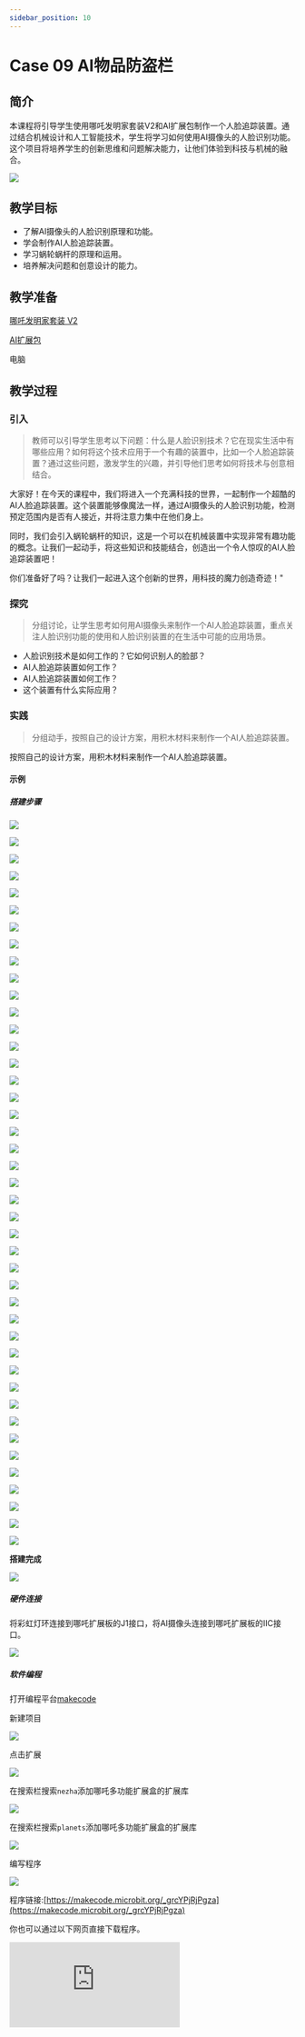 ```yaml
---
sidebar_position: 10
---
```


# Case 09 AI物品防盗栏


## 简介

本课程将引导学生使用哪吒发明家套装V2和AI扩展包制作一个人脸追踪装置。通过结合机械设计和人工智能技术，学生将学习如何使用AI摄像头的人脸识别功能。这个项目将培养学生的创新思维和问题解决能力，让他们体验到科技与机械的融合。

![](./images/ai-accessories-pack-case-01-01.png)

## 教学目标

- 了解AI摄像头的人脸识别原理和功能。
- 学会制作AI人脸追踪装置。
- 学习蜗轮蜗杆的原理和运用。
- 培养解决问题和创意设计的能力。

## 教学准备

[哪吒发明家套装 V2](https://www.elecfreaks.com/nezha-inventor-s-kit-v2-for-micro-bit.html)

[AI扩展包](https://www.elecfreaks.com/nezha-inventor-s-kit-v2-for-micro-bit.html)

电脑

## 教学过程

### 引入

>教师可以引导学生思考以下问题：什么是人脸识别技术？它在现实生活中有哪些应用？如何将这个技术应用于一个有趣的装置中，比如一个人脸追踪装置？通过这些问题，激发学生的兴趣，并引导他们思考如何将技术与创意相结合。

大家好！在今天的课程中，我们将进入一个充满科技的世界，一起制作一个超酷的AI人脸追踪装置。这个装置能够像魔法一样，通过AI摄像头的人脸识别功能，检测预定范围内是否有人接近，并将注意力集中在他们身上。

同时，我们会引入蜗轮蜗杆的知识，这是一个可以在机械装置中实现非常有趣功能的概念。让我们一起动手，将这些知识和技能结合，创造出一个令人惊叹的AI人脸追踪装置吧！

你们准备好了吗？让我们一起进入这个创新的世界，用科技的魔力创造奇迹！"

### 探究

>分组讨论，让学生思考如何用AI摄像头来制作一个AI人脸追踪装置，重点关注人脸识别功能的使用和人脸识别装置的在生活中可能的应用场景。

- 人脸识别技术是如何工作的？它如何识别人的脸部？
- AI人脸追踪装置如何工作？
- AI人脸追踪装置如何工作？
- 这个装置有什么实际应用？

### 实践

>分组动手，按照自己的设计方案，用积木材料来制作一个AI人脸追踪装置。

按照自己的设计方案，用积木材料来制作一个AI人脸追踪装置。

#### 示例

##### 搭建步骤

![](./images/ai-accessories-pack-step-09-01.png)

![](./images/ai-accessories-pack-step-09-02.png)

![](./images/ai-accessories-pack-step-09-03.png)

![](./images/ai-accessories-pack-step-09-04.png)

![](./images/ai-accessories-pack-step-09-05.png)

![](./images/ai-accessories-pack-step-09-06.png)

![](./images/ai-accessories-pack-step-09-07.png)

![](./images/ai-accessories-pack-step-09-08.png)

![](./images/ai-accessories-pack-step-09-09.png)

![](./images/ai-accessories-pack-step-09-10.png)

![](./images/ai-accessories-pack-step-09-11.png)

![](./images/ai-accessories-pack-step-09-12.png)

![](./images/ai-accessories-pack-step-09-13.png)

![](./images/ai-accessories-pack-step-09-14.png)

![](./images/ai-accessories-pack-step-09-15.png)

![](./images/ai-accessories-pack-step-09-16.png)

![](./images/ai-accessories-pack-step-09-17.png)

![](./images/ai-accessories-pack-step-09-18.png)

![](./images/ai-accessories-pack-step-09-19.png)

![](./images/ai-accessories-pack-step-09-20.png)

![](./images/ai-accessories-pack-step-09-21.png)

![](./images/ai-accessories-pack-step-09-22.png)

![](./images/ai-accessories-pack-step-09-23.png)

![](./images/ai-accessories-pack-step-09-24.png)

![](./images/ai-accessories-pack-step-09-25.png)

![](./images/ai-accessories-pack-step-09-26.png)

![](./images/ai-accessories-pack-step-09-27.png)

![](./images/ai-accessories-pack-step-09-28.png)

![](./images/ai-accessories-pack-step-09-29.png)

![](./images/ai-accessories-pack-step-09-30.png)

![](./images/ai-accessories-pack-step-09-31.png)

![](./images/ai-accessories-pack-step-09-32.png)

![](./images/ai-accessories-pack-step-09-33.png)

![](./images/ai-accessories-pack-step-09-34.png)

![](./images/ai-accessories-pack-step-09-35.png)

![](./images/ai-accessories-pack-step-09-36.png)

![](./images/ai-accessories-pack-step-09-37.png)

![](./images/ai-accessories-pack-step-09-38.png)

![](./images/ai-accessories-pack-step-09-39.png)

![](./images/ai-accessories-pack-step-09-40.png)

![](./images/ai-accessories-pack-step-09-41.png)

![](./images/ai-accessories-pack-step-09-42.png)

![](./images/ai-accessories-pack-step-09-43.png)



**搭建完成**

![](./images/ai-accessories-pack-case-01-01.png)

##### 硬件连接

将彩虹灯环连接到哪吒扩展板的J1接口，将AI摄像头连接到哪吒扩展板的IIC接口。

 ![](./images/ai-accessories-pack-case-01-02.png)

##### 软件编程

打开编程平台[makecode](https://makecode.microbit.org/#)

新建项目

![](./images/ai-accessories-pack-case-01-03.png)

点击扩展

![](./images/ai-accessories-pack-case-01-04.png)

在搜索栏搜索`nezha`添加哪吒多功能扩展盒的扩展库

![](./images/ai-accessories-pack-case-01-06.png)

在搜索栏搜索`planets`添加哪吒多功能扩展盒的扩展库

![](./images/ai-accessories-pack-case-01-07.png)

编写程序

![](./images/ai-accessories-pack-case-09-08.png)


程序链接:[https://makecode.microbit.org/_grcYPjRjPgza](https://makecode.microbit.org/_grcYPjRjPgza)

你也可以通过以下网页直接下载程序。

<div
    style={{
        position: 'relative',
        paddingBottom: '60%',
        overflow: 'hidden',
    }}
>
    <iframe
        src="https://makecode.microbit.org/_grcYPjRjPgza"
        frameborder="0"
        sandbox="allow-popups allow-forms allow-scripts allow-same-origin"
        style={{
            position: 'absolute',
            width: '100%',
            height: '100%',
        }}
    />
</div>


### 展示

>分组展示，让每组的机器人在横杆上做引体向上运动，并用计时器记录时间，比较各组的成果和效果。

#### 示例案例效果

按下micro:bit上的A键，机器人开始做引体向上运动，按下micro:bit上的B键，机器人停止做引体向上运动。

![](./images/ai-accessories-pack-case-01.gif)

### 反思

>分组分享，让每组的学生分享自己的制作过程和心得，总结自己遇到的问题和解决办法，评价自己的优点和不足。
